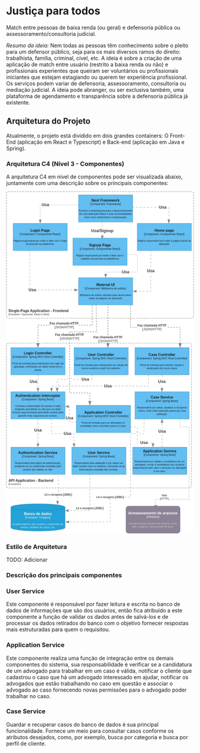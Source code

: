 # Justiça para todos
Match entre pessoas de baixa renda (ou geral) e defensoria pública ou assessoramento/consultoria judicial.

*Resumo da ideia:* Nem todas as pessoas têm conhecimento sobre o pleito para um defensor público, seja para os mais diversos ramos do direito: trabalhista, família, criminal, cível, etc. A ideia é sobre a criação de uma aplicação de match entre usuário (restrito a baixa renda ou não) e profissionais experientes que queiram ser voluntários ou profissionais iniciantes que estejam estagiando ou querem ter experiência profissional. Os serviços podem variar de defensoria, assessoramento, consultoria ou mediação judicial.
A ideia pode abranger, ou ser exclusiva também,  uma plataforma de agendamento e transparência sobre a defensoria pública já existente.

## Arquitetura do Projeto
Atualmente, o projeto está dividido em dois grandes containers: O Front-End (aplicação em React e Typescript) e Back-end (aplicação em Java e Spring).

### Arquitetura C4 (Nível 3 - Componentes)
A arquitetura C4 em nível de componentes pode ser visualizada abaixo, juntamente com uma descrição sobre os principais componentes:

![Arquitetura C4](diagramaArquitetura.jpg)

### Estilo de Arquitetura
TODO: Adicionar

### Descrição dos principais componentes

### User Service 

Este componente é responsável por fazer leitura e escrita no banco de dados de informações que são dos usuários, então fica atribuído a este componente a função de validar os dados antes de salvá-los e de processar os dados retirados do banco com o objetivo fornecer respostas mais estruturadas para quem o requisitou. 

### Application Service

Este componente realiza uma função de integração entre os demais componentes do sistema, sua responsabilidade é verificar se a candidatura de um advogado para trabalhar em um caso é válida, notificar o cliente que cadastrou o caso que há um advogado interessado em ajudar, notificar os advogados que estão trabalhando no caso em questão e associar o advogado ao caso fornecendo novas permissões para o advogado poder trabalhar no caso.

### Case Service

Guardar e recuperar casos do banco de dados é sua principal funcionalidade. Fornece um meio para consultar casos conforme os atributos desejados, como, por exemplo, busca por categoria e busca por perfil de cliente. 
